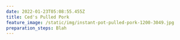 ```yaml
---
date: 2022-01-23T05:08:55.455Z
title: Ced's Pulled Pork
feature_image: /static/img/instant-pot-pulled-pork-1200-3049.jpg
preparation_steps: Blah
---
```

